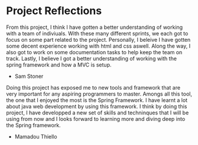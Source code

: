 # Project Reflections
From this project, I think I have gotten a better understanding of working with a team of indiviuals.  With these  many different sprints, we each got to focus on some part related to the project.  Personally, I beleive I have gotten some decent experience working with html and css aswell.  Along the way, I also got to work on some documentation tasks to help keep the team on track.  Lastly, I believe I got a better understanding of working with the spring framework and how a MVC is setup. 
- Sam Stoner

Doing this project has exposed me to new tools and framework that are very important for any aspiring programmers to master. Amongs all this tool, the one that I enjoyed the most is the Spring Framework. I have learnt a lot about java web development by using this framework. I think by doing this project, I have developped a new set of skills and techninques that I will be using from now and I looks forward to learning more and diving deep into the Spring framework.
- Mamadou Thiello


